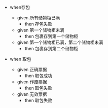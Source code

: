 * when存包
    * given 所有储物柜已满
        * then 存包失败
    * given 第一个储物柜未满
        * then 包裹存到第一个储物柜
    * given 第一个储物柜已满，第二个储物柜未满
        * then 包裹存到第二个储物柜

* when 取包
    * given 正确票据
        * then 取包成功
    * given 作废票据
        * then 取包失败
    * given 无效票据
        * then 取包失败